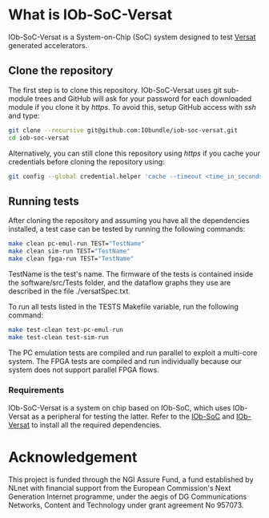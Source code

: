 # What is IOb-SoC-Versat

IOb-SoC-Versat is a System-on-Chip (SoC) system designed to test [Versat](https://github.com/IObundle/iob-versat) generated accelerators.

## Clone the repository

The first step is to clone this repository. IOb-SoC-Versat uses git sub-module trees and GitHub will ask for your password for each downloaded module if you clone it by *https*. To avoid this,
setup GitHub access with *ssh* and type:

```bash
git clone --recursive git@github.com:IObundle/iob-soc-versat.git
cd iob-soc-versat
```

Alternatively, you can still clone this repository using *https* if you cache
your credentials before cloning the repository using: 
```bash
git config --global credential.helper 'cache --timeout <time_in_seconds>'
```

## Running tests

After cloning the repository and assuming you have all the dependencies installed,  a  test case can be tested by running the following commands:

```bash
make clean pc-emul-run TEST="TestName"
make clean sim-run TEST="TestName"
make clean fpga-run TEST="TestName"
```

TestName is the test's name. The firmware of the tests is contained inside the software/src/Tests folder, and the dataflow graphs they use are described in the file ./versatSpec.txt.

To run all tests listed in the TESTS Makefile variable, run the following command:

```bash
make test-clean test-pc-emul-run
make test-clean test-sim-run
```

The PC emulation tests are compiled and run parallel to exploit a multi-core system. The FPGA tests are compiled and run individually because our system does not support parallel FPGA flows.

### Requirements

IOb-SoC-Versat is a system on chip based on IOb-SoC, which uses IOb-Versat as a peripheral for testing the latter. Refer to the [IOb-SoC](https://github.com/IObundle/iob-soc) and [IOb-Versat](https://github.com/IObundle/iob-versat) to install all the required
dependencies.

# Acknowledgement
This project is funded through the NGI Assure Fund, a fund established by NLnet
with financial support from the European Commission's Next Generation Internet
programme, under the aegis of DG Communications Networks, Content and Technology
under grant agreement No 957073.

